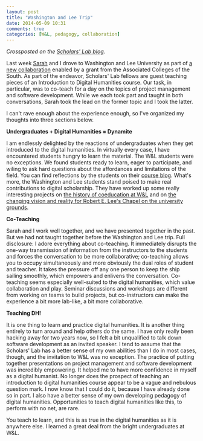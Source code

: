 ```yaml
---
layout: post
title: "Washington and Lee Trip"
date: 2014-05-09 10:31
comments: true
categories: [W&L, pedagogy, collaboration]
---
```


<em>Crossposted on the <a href="http://www.scholarslab.org/uncategorized/washington-and-lee-trip/">Scholars' Lab blog</a>.</em>

Last week <a href="http://www.scholarslab.org/people/sarah-storti/">Sarah</a> and I drove to Washington and Lee University as part of <a href="https://columns.wlu.edu/wl-announces-digital-humanities-partnership-with-uva/">a new collaboration</a> enabled by a grant from the Associated Colleges of the South. As part of the endeavor, Scholars' Lab fellows are guest teaching pieces of an Introduction to Digital Humanities course. Our task, in particular, was to co-teach for a day on the topics of project management and software development. While we each took part and taught in both conversations, Sarah took the lead on the former topic and I took the latter.

I can't rave enough about the experience enough, so I've organized my thoughts into three sections below.

**Undergraduates + Digital Humanities = Dynamite**

I am endlessly delighted by the reactions of undergraduates when they get introduced to the digital humanities. In virtually every case, I have encountered students hungry to learn the material. The W&L students were no exceptions. We found students ready to learn, eager to participate, and wiling to ask hard questions about the affordances and limitations of the field. You can find reflections by the students on their <a href="https://dhintro.academic.wlu.edu/">course blog</a>. What's more, the Washington and Lee students stand poised to make real contributions to digital scholarship. They have worked up some really interesting projects on <a href="http://beyondbowties.academic.wlu.edu/">the history of coeducation at W&L</a> and on <a href="http://leechapel.academic.wlu.edu/">the changing vision and reality for Robert E. Lee's Chapel on the university grounds</a>.

**Co-Teaching**

Sarah and I work well together, and we have presented together in the past. But we had not taught together before the Washington and Lee trip. Full disclosure: I adore everything about co-teaching. It immediately disrupts the one-way transmission of information from the instructors to the students and forces the conversation to be more collaborative; co-teaching allows you to occupy simultaneously and more obviously the dual roles of student and teacher. It takes the pressure off any one person to keep the ship sailing smoothly, which empowers and enlivens the conversation. Co-teaching seems especially well-suited to the digital humanities, which value collaboration and play. Seminar discussions and workshops are different from working on teams to build projects, but co-instructors can make the experience a bit more lab-like, a bit more collaborative.

**Teaching DH!**

It is one thing to learn and practice digital humanities. It is another thing entirely to turn around and help others do the same. I have only really been hacking away for two years now, so I felt a bit unqualified to talk down software development as an invited speaker. I tend to assume that the Scholars' Lab has a better sense of my own abilities than I do in most cases, though, and the invitation to W&L was no exception. The practice of putting together presentations on project management and software development was incredibly empowering. It helped me to have more confidence in myself as a digital humanist. No longer does the prospect of teaching an introduction to digital humanities course appear to be a vague and nebulous question mark. I now know that I could do it, because I have already done so in part. I also have a better sense of my own developing pedagogy of digital humanities. Opportunities to teach digital humanities like this, to perform with no net, are rare.

You teach to learn, and this is as true in the digital humanities as it is anywhere else. I learned a great deal from the bright undergraduates at W&L.
